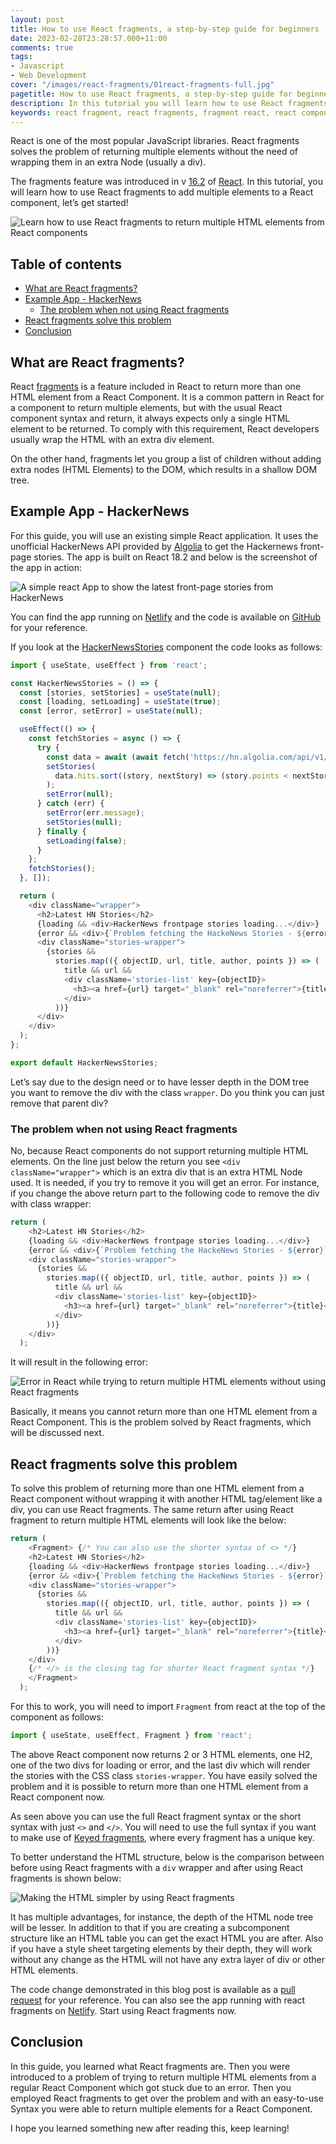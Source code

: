 ```yaml
---
layout: post
title: How to use React fragments, a step-by-step guide for beginners
date: 2023-02-28T23:28:57.000+11:00
comments: true
tags:
- Javascript
- Web Development
cover: "/images/react-fragments/01react-fragments-full.jpg"
pagetitle: How to use React fragments, a step-by-step guide for beginners
description: In this tutorial you will learn how to use React fragments editing a simple but useful app that fetches latest HackerNews stories. Read it!
keywords: react fragment, react fragments, fragment react, react component return multiple HTML elements
---
```

React is one of the most popular JavaScript libraries. React fragments solves the problem of returning multiple elements without the need of wrapping them in an extra Node (usually a div). 

The fragments feature was introduced in v [16.2](https://github.com/facebook/react/blob/main/CHANGELOG.md#react-17) of [React](https://reactjs.org/blog/2017/11/28/react-v16.2.0-fragment-support.html). In this tutorial, you will learn how to use React fragments to add multiple elements to a React component, let’s get started!

<!-- more -->

<img class="center" loading="lazy" src="/images/react-fragments/01react-fragments.jpg" title="Learn how to use React fragments to return multiple HTML elements from React components" alt="Learn how to use React fragments to return multiple HTML elements from React components">

## Table of contents

* [What are React fragments?](#what-are-react-fragments%3F)
* [Example App - HackerNews](#example-app---hackernews)
    * [The problem when not using React fragments](#the-problem-when-not-using-react-fragments)
* [React fragments solve this problem](#react-fragments-solve-this-problem)
* [Conclusion](#conclusion)

## What are React fragments?

React [fragments](https://reactjs.org/docs/fragments.html) is a feature included in React to return more than one HTML element from a React Component. It is a common pattern in React for a component to return multiple elements, but with the usual React component syntax and return, it always expects only a single HTML element to be returned. To comply with this requirement, React developers usually wrap the HTML with an extra div element.

On the other hand, fragments let you group a list of children without adding extra nodes (HTML Elements) to the DOM, which results in a shallow DOM tree. 


## Example App - HackerNews

For this guide, you will use an existing simple React application. It uses the unofficial HackerNews API provided by [Algolia](https://hn.algolia.com/api) to get the Hackernews front-page stories. The app is built on React 18.2 and below is the screenshot of the app in action:

<img class="center" loading="lazy" src="/images/react-fragments/02hackernews-stories.jpg" title="A simple react App to show the latest front-page stories from HackerNews" alt="A simple react App to show the latest front-page stories from HackerNews">

You can find the app running on [Netlify](https://hackernews-react-fragment.netlify.app/) and the code is available on [GitHub](https://github.com/geshan/hackernews-react) for your reference. 

If you look at the [HackerNewsStories](https://github.com/geshan/hackernews-react/blob/before-react-fragments/src/HackerNewsStories.js) component the code looks as follows:

```js
import { useState, useEffect } from 'react';

const HackerNewsStories = () => {
  const [stories, setStories] = useState(null);
  const [loading, setLoading] = useState(true);
  const [error, setError] = useState(null);

  useEffect(() => {
    const fetchStories = async () => {
      try {
        const data = await (await fetch('https://hn.algolia.com/api/v1/search_by_date?tags=front_page&hitsPerPage=20')).json();
        setStories(
          data.hits.sort((story, nextStory) => (story.points < nextStory.points ? 1 : -1))
        );
        setError(null);
      } catch (err) {
        setError(err.message);
        setStories(null);
      } finally {
        setLoading(false);
      }
    };
    fetchStories();
  }, []);

  return (
    <div className="wrapper">
      <h2>Latest HN Stories</h2>
      {loading && <div>HackerNews frontpage stories loading...</div>}
      {error && <div>{`Problem fetching the HackeNews Stories - ${error}`}</div>}
      <div className="stories-wrapper">
        {stories &&
          stories.map(({ objectID, url, title, author, points }) => (
            title && url &&
            <div className='stories-list' key={objectID}>
              <h3><a href={url} target="_blank" rel="noreferrer">{title}</a> - By <b>{author}</b> ({points} points)</h3>
            </div>                        
          ))}
      </div>
    </div>
  );
};

export default HackerNewsStories;
```

Let’s say due to the design need or to have lesser depth in the DOM tree you want to remove the div with the class `wrapper`. Do you think you can just remove that parent div?

### The problem when not using React fragments

No, because React components do not support returning multiple HTML elements. On the line just below the return you see `<div className="wrapper">` which is an extra div that is an extra HTML Node used. It is needed, if you try to remove it you will get an error. For instance, if you change the above return part to the following code to remove the div with class wrapper:

```js
return (
    <h2>Latest HN Stories</h2>
    {loading && <div>HackerNews frontpage stories loading...</div>}
    {error && <div>{`Problem fetching the HackeNews Stories - ${error}`}</div>}
    <div className="stories-wrapper">
      {stories &&
        stories.map(({ objectID, url, title, author, points }) => (
          title && url &&
          <div className='stories-list' key={objectID}>
            <h3><a href={url} target="_blank" rel="noreferrer">{title}</a> - By <b>{author}</b> ({points} points)</h3>
          </div>                        
        ))}
    </div>
  );
```
It will result in the following error:

<img class="center" loading="lazy" src="/images/react-fragments/03no-react-fragments-error.jpg" title="Error in React while trying to return multiple HTML elements without using React fragments" alt="Error in React while trying to return multiple HTML elements without using React fragments">

Basically, it means you cannot return more than one HTML element from a React Component. This is the problem solved by React fragments, which will be discussed next.

## React fragments solve this problem

To solve this problem of returning more than one HTML element from a React component without wrapping it with another HTML tag/element like a div, you can use React fragments. The same return after using React fragment to return multiple HTML elements will look like the below:

```js
return (
    <Fragment> {/* You can also use the shorter syntax of <> */} 
    <h2>Latest HN Stories</h2>
    {loading && <div>HackerNews frontpage stories loading...</div>}
    {error && <div>{`Problem fetching the HackeNews Stories - ${error}`}</div>}
    <div className="stories-wrapper">
      {stories &&
        stories.map(({ objectID, url, title, author, points }) => (
          title && url &&
          <div className='stories-list' key={objectID}>
            <h3><a href={url} target="_blank" rel="noreferrer">{title}</a> - By <b>{author}</b> ({points} points)</h3>
          </div>                        
        ))}
    </div>
    {/* </> is the closing tag for shorter React fragment syntax */}
    </Fragment>
  );
```

For this to work, you will need to import `Fragment` from react at the top of the component as follows:
```js
import { useState, useEffect, Fragment } from 'react';
```

The above React component now returns 2 or 3 HTML elements, one H2, one of the two divs for loading or error, and the last div which will render the stories with the CSS class `stories-wrapper`. You have easily solved the problem and it is possible to return more than one HTML element from a React component now.

As seen above you can use the full React fragment syntax or the short syntax with just `<>` and `</>`. You will need to use the full syntax if you want to make use of [Keyed fragments](https://reactjs.org/docs/fragments.html#keyed-fragments), where every fragment has a unique key.

To better understand the HTML structure, below is the comparison between before using React fragments with a `div` wrapper and after using React fragments is shown below:

<img class="center" loading="lazy" src="/images/react-fragments/04react-fragments-html.jpg" title="Making the HTML simpler by using React fragments" alt="Making the HTML simpler by using React fragments">

It has multiple advantages, for instance, the depth of the HTML node tree will be lesser. In addition to that if you are creating a subcomponent structure like an HTML table you can get the exact HTML you are after. Also if you have a style sheet targeting elements by their depth, they will work without any change as the HTML will not have any extra layer of div or other HTML elements.

The code change demonstrated in this blog post is available as a [pull request](https://github.com/geshan/hackernews-react/pull/7) for your reference. You can also see the app running with react fragments on [Netlify](https://deploy-preview-7--hackernews-react-fragment.netlify.app/). Start using React fragments now.

## Conclusion

In this guide, you learned what React fragments are. Then you were introduced to a problem of trying to return multiple HTML elements from a regular React Component which got stuck due to an error. Then you employed React fragments to get over the problem and with an easy-to-use Syntax you were able to return multiple elements for a React Component. 

I hope you learned something new after reading this, keep learning!
